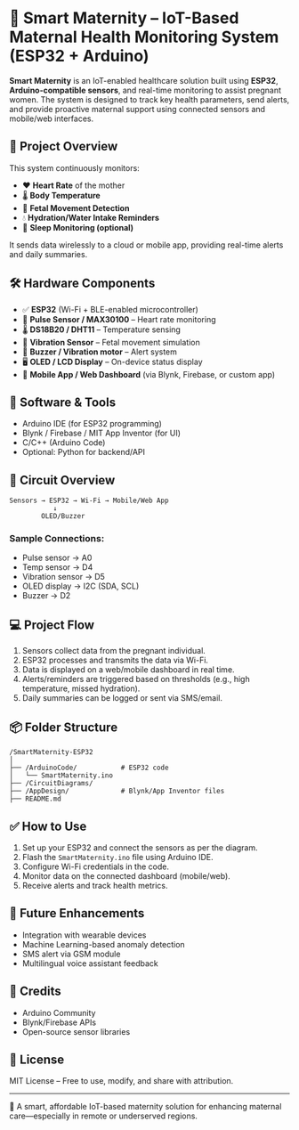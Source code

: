 # 🤰 Smart Maternity – IoT-Based Maternal Health Monitoring System (ESP32 + Arduino)

**Smart Maternity** is an IoT-enabled healthcare solution built using **ESP32**, **Arduino-compatible sensors**, and real-time monitoring to assist pregnant women. The system is designed to track key health parameters, send alerts, and provide proactive maternal support using connected sensors and mobile/web interfaces.

## 🔧 Project Overview

This system continuously monitors:
- ❤️ **Heart Rate** of the mother
- 🌡️ **Body Temperature**
- 👣 **Fetal Movement Detection**
- 💧 **Hydration/Water Intake Reminders**
- 🛌 **Sleep Monitoring (optional)**

It sends data wirelessly to a cloud or mobile app, providing real-time alerts and daily summaries.

## 🛠️ Hardware Components

- ✅ **ESP32** (Wi-Fi + BLE-enabled microcontroller)
- 💓 **Pulse Sensor / MAX30100** – Heart rate monitoring
- 🌡️ **DS18B20 / DHT11** – Temperature sensing
- 🔌 **Vibration Sensor** – Fetal movement simulation
- 🔔 **Buzzer / Vibration motor** – Alert system
- 🖥️ **OLED / LCD Display** – On-device status display
- 📱 **Mobile App / Web Dashboard** (via Blynk, Firebase, or custom app)

## 🔁 Software & Tools

- Arduino IDE (for ESP32 programming)
- Blynk / Firebase / MIT App Inventor (for UI)
- C/C++ (Arduino Code)
- Optional: Python for backend/API

## 🔩 Circuit Overview

```
Sensors → ESP32 → Wi-Fi → Mobile/Web App
           ↓
        OLED/Buzzer
```

### Sample Connections:
- Pulse sensor → A0
- Temp sensor → D4
- Vibration sensor → D5
- OLED display → I2C (SDA, SCL)
- Buzzer → D2

## 💻 Project Flow

1. Sensors collect data from the pregnant individual.
2. ESP32 processes and transmits the data via Wi-Fi.
3. Data is displayed on a web/mobile dashboard in real time.
4. Alerts/reminders are triggered based on thresholds (e.g., high temperature, missed hydration).
5. Daily summaries can be logged or sent via SMS/email.
   
## 📦 Folder Structure

```
/SmartMaternity-ESP32
│
├── /ArduinoCode/           # ESP32 code
│   └── SmartMaternity.ino
├── /CircuitDiagrams/
├── /AppDesign/             # Blynk/App Inventor files
├── README.md
```

## ✅ How to Use

1. Set up your ESP32 and connect the sensors as per the diagram.
2. Flash the `SmartMaternity.ino` file using Arduino IDE.
3. Configure Wi-Fi credentials in the code.
4. Monitor data on the connected dashboard (mobile/web).
5. Receive alerts and track health metrics.

## 🚀 Future Enhancements

- Integration with wearable devices
- Machine Learning-based anomaly detection
- SMS alert via GSM module
- Multilingual voice assistant feedback

## 🙌 Credits

- Arduino Community
- Blynk/Firebase APIs
- Open-source sensor libraries

## 📃 License

MIT License – Free to use, modify, and share with attribution.

---

🎯 A smart, affordable IoT-based maternity solution for enhancing maternal care—especially in remote or underserved regions.
